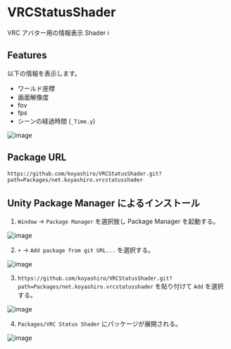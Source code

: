 # VRCStatusShader

VRC アバター用の情報表示 Shader ℹ

## Features

以下の情報を表示します。

- ワールド座標
- 画面解像度
- fov
- fps
- シーンの経過時間 (`_Time.y`)

![image](https://user-images.githubusercontent.com/6698252/126649650-d713e2a7-6eab-4361-a60b-92ea3eaa9f05.png)

## Package URL

`https://github.com/koyashiro/VRCStatusShader.git?path=Packages/net.koyashiro.vrcstatusshader`

## Unity Package Manager によるインストール

1. `Window` -> `Package Manager` を選択肢し Package Manager を起動する。

![image](https://user-images.githubusercontent.com/6698252/126033210-9ec5dd9e-46cd-45a6-830d-eab51171ee68.png)

2. `+` -> `Add package from git URL...` を選択する。

![image](https://user-images.githubusercontent.com/6698252/126033246-b82e6d11-198e-4617-a006-ebf086518892.png)

3. `https://github.com/koyashiro/VRCStatusShader.git?path=Packages/net.koyashiro.vrcstatusshader` を貼り付けて `Add` を選択する。

![image](https://user-images.githubusercontent.com/6698252/126647135-eb325eb9-2d8e-4625-9d7a-ef6797287eb5.png)

4. `Packages/VRC Status Shader` にパッケージが展開される。

![image](https://user-images.githubusercontent.com/6698252/126647254-0b44ec83-7f97-4581-aec5-f0ae69f8c10a.png)

